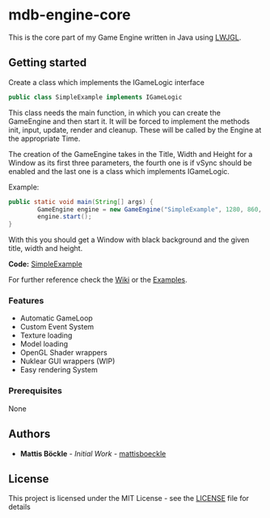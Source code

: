# mdb-engine-core

This is the core part of my Game Engine written in Java using [LWJGL](https://www.lwjgl.org/).

## Getting started

Create a class which implements the IGameLogic interface
```java
public class SimpleExample implements IGameLogic
```

This class needs the main function, in which you can create the GameEngine and then start it.
It will be forced to implement the methods init, input, update, render and cleanup. These will be called by the Engine at the appropriate Time.

The creation of the GameEngine takes in the Title, Width and Height for a Window as its first three parameters, the fourth one is if vSync should be enabled and the last one is a class which implements IGameLogic.

Example:
```java
public static void main(String[] args) {
		GameEngine engine = new GameEngine("SimpleExample", 1280, 860, true, new SimpleExample());
		engine.start();
}
```

With this you should get a Window with black background and the given title, width and height.

**Code:** [SimpleExample](https://github.com/MattisDerBock/mdb-engine-core/tree/master/example/game/SimpleExample.java)

For further reference check the [Wiki](https://github.com/MattisDerBock/mdb-engine-core/wiki) or the [Examples](https://github.com/MattisDerBock/mdb-engine-core/tree/master/example).



### Features

* Automatic GameLoop
* Custom Event System
* Texture loading
* Model loading
* OpenGL Shader wrappers
* Nuklear GUI wrappers (WIP)
* Easy rendering System

### Prerequisites

None

## Authors
* **Mattis Böckle** - *Initial Work* - [mattisboeckle](https://github.com/mattisboeckle)

## License

This project is licensed under the MIT License - see the [LICENSE](LICENSE) file for details
